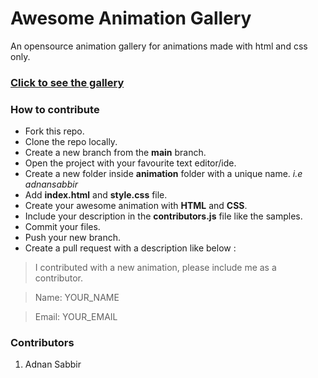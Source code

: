 # Awesome Animation Gallery
An opensource animation gallery for animations made with html and css only. 

### [Click to see the gallery](https://beprodev.github.io/awesome-animation-gallery/ "Heading link")

### How to contribute

- Fork this repo.
- Clone the repo locally.
- Create a new branch from the **main** branch.
- Open the project with your favourite text editor/ide.
- Create a new folder inside **animation** folder with a unique name. *i.e adnansabbir*
- Add **index.html** and **style.css** file.
- Create your awesome animation with **HTML** and **CSS**.
- Include your description in the **contributors.js** file like the samples.
- Commit your files.
- Push your new branch.
- Create a pull request with a description like below :
> I contributed with a new animation, please include me as a contributor.

> Name: YOUR_NAME

> Email: YOUR_EMAIL


### Contributors
1. Adnan Sabbir
